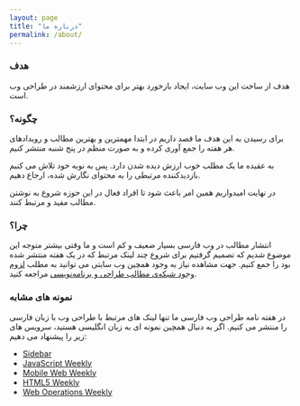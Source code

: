 ```yaml
---
layout: page
title: "درباره ما"
permalink: /about/
---
```

### هدف
هدف از ساخت این وب سایت، ایجاد بازخورد بهتر برای محتوای ارزشمند در طراحی وب است.

### چگونه؟
برای رسیدن به این هدف ما قصد داریم در ابتدا مهمترین و بهترین مطالب و رویدادهای هر هفته را جمع آوری کرده و به صورت منظم در پنج شنبه منتشر کنیم.

به عقیده ما یک مطلب خوب ارزش دیده شدن دارد. پس به نوبه خود تلاش می کنیم بازدیدکننده مرتبطی را به محتوای نگارش شده، ارجاع دهیم.

در نهایت امیدواریم همین امر باعث شود تا افراد فعال در این حوزه شروع به نوشتن مطالب مفید و مرتبط کنند.

### چرا؟
انتشار مطالب در وب فارسی بسیار ضعیف و کم است و ما وقتی بیشتر متوجه این موضوع شدیم که تصمیم گرفتیم برای شروع چند لینک مرتبط که در یک هفته منتشر شده بود را جمع کنیم. جهت مشاهده نیاز به وجود همچین وب سایتی می توانید به مطلب [لزوم وجود شبکه‌ی مطالب طراحی و برنامه‌نویسی](http://front-end.ir/general/why-we-need-a-network-for-ui-ux-and-programming-resources/) مراجعه کنید.

### نمونه های مشابه
در هفته نامه طراحی وب فارسی ما تنها لینک های مرتبط با طراحی وب با زبان فارسی را منتشر می کنیم. اگر به دنبال همچین نمونه ای به زبان انگلیسی هستید، سرویس های زیر را پیشنهاد می دهیم:

* [Sidebar](http://sidebar.io/)
* [JavaScript Weekly](http://javascriptweekly.com/)
* [Mobile Web Weekly](http://mobilewebweekly.co/)
* [HTML5 Weekly](http://html5weekly.com/)
* [Web Operations Weekly](http://webopsweekly.com/)
